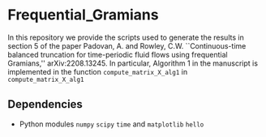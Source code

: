 # Frequential_Gramians

In this repository we provide the scripts used to generate the results in section 5 of the paper Padovan, A. and Rowley, C.W. ``Continuous-time balanced truncation for time-periodic fluid flows using frequential Gramians,'' arXiv:2208.13245. In particular, Algorithm 1 in the manuscript is implemented in the function `compute_matrix_X_alg1` in `compute_matrix_X_alg1`

## Dependencies
- Python modules `numpy` `scipy` `time` and `matplotlib` `hello`

